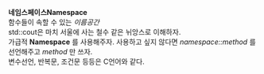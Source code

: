 __네임스페이스Namespace__   
함수들이 속할 수 있는 _이름공간_   
std::cout은 마치 서울에 사는 철수 같은 뉘앙스로 이해하자.   
가급적 __Namespace__ 를 사용해주자. 사용하고 싶지 않다면 _namespace::method_ 를 선언해주고 _method_ 만 쓰자.   
변수선언, 반복문, 조건문 등등은 C언어와 같다.
